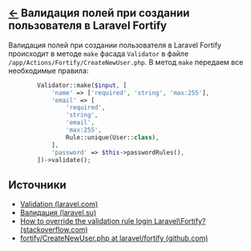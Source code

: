 [&larr;](readme.md "Laravel") Валидация полей при создании пользователя в Laravel Fortify
-----------------------------------------------------------------------------------------

Валидация полей при создании пользователя в Laravel Fortify происходит в методе `make` фасада `Validator` в файле `/app/Actions/Fortify/CreateNewUser.php`. В метод `make` передаем все необходимые правила:

```php
        Validator::make($input, [
            'name' => ['required', 'string', 'max:255'],
            'email' => [
                'required',
                'string',
                'email',
                'max:255',
                Rule::unique(User::class),
            ],
            'password' => $this->passwordRules(),
        ])->validate();
```

<a name="sources"></a>
## Источники

- [Validation (laravel.com)](https://laravel.com/docs/8.x/validation)
- [Валидация (laravel.su)](https://laravel.su/docs/8.x/validation)
- [How to override the validation rule login Laravel\Fortify? (stackoverflow.com)](https://stackoverflow.com/a/65268872)
- [fortify/CreateNewUser.php at laravel/fortify (github.com)](https://github.com/laravel/fortify/blob/master/stubs/CreateNewUser.php#L21)